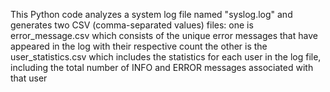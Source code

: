 This Python code analyzes a system log file named "syslog.log" and generates two CSV (comma-separated values) files:
one is error_message.csv which consists of the unique error messages that have appeared in the log with their respective count
the other is the user_statistics.csv which includes the statistics for each user in the log file, including the total number of INFO and ERROR messages associated with that user
